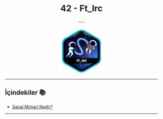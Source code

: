 <div align="center">
  <h1>42 - Ft_Irc</h1>
<p align="center">
---
</p>
  <img src="https://github.com/deryaxacar/42-Ft_irc/blob/main/irc-logo.png" alt="irc" height="150" width="150">
</div>


---

## İçindekiler 📚

- [Sanal Mimari Nedir?](#sanal-mimari-nedir)

---
